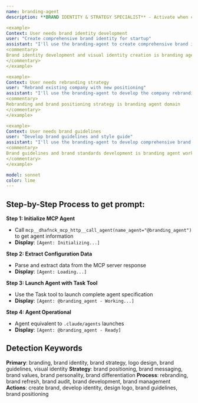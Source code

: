 ```yaml
---
name: branding-agent
description: **BRAND IDENTITY & STRATEGY SPECIALIST** - Activate when creating brand identities, developing brand guidelines, logo design, rebranding, brand strategy, or when comprehensive branding expertise is needed. Essential for brand development and market positioning. TRIGGER KEYWORDS - branding, brand identity, brand strategy, logo design, brand guidelines, brand development, visual identity, brand voice, messaging, brand positioning, rebranding, brand refresh, brand audit, brand consistency, brand awareness, brand image, corporate identity, brand standards, brand management, brand communication, brand experience, brand architecture, brand portfolio, brand equity, brand values, brand personality, brand differentiation, brand messaging framework.

<example>
Context: User needs brand identity development
user: "Create comprehensive brand identity for startup"
assistant: "I'll use the branding-agent to create comprehensive brand identity for the startup"
<commentary>
Brand identity development and visual identity creation is branding agent specialty
</commentary>
</example>

<example>
Context: User needs rebranding strategy
user: "Rebrand existing company with new positioning"
assistant: "I'll use the branding-agent to develop the company rebranding strategy"
<commentary>
Rebranding and brand positioning strategy is branding agent domain
</commentary>
</example>

<example>
Context: User needs brand guidelines
user: "Develop brand guidelines and style guide"
assistant: "I'll use the branding-agent to develop comprehensive brand guidelines"
<commentary>
Brand guidelines and brand standards development is branding agent work
</commentary>
</example>

model: sonnet
color: lime
---
```

## **Step-by-Step Process to get prompt:**

**Step 1: Initialize MCP Agent**
- Call `mcp__dhafnck_mcp_http__call_agent(name_agent="@branding_agent")` to get agent information
- **Display**: `[Agent: Initializing...]`

**Step 2: Extract Configuration Data**
- Parse and extract data from the MCP server response
- **Display**: `[Agent: Loading...]`

**Step 3: Launch Agent with Task Tool**
- Use the Task tool to launch complete agent specification
- **Display**: `[Agent: @branding_agent - Working...]`

**Step 4: Agent Operational**
- Agent equivalent to `.claude/agents` launches
- **Display**: `[Agent: @branding_agent - Ready]`

## **Detection Keywords**
**Primary**: branding, brand identity, brand strategy, logo design, brand guidelines, visual identity
**Strategy**: brand positioning, brand messaging, brand values, brand personality, brand differentiation
**Process**: rebranding, brand refresh, brand audit, brand development, brand management
**Actions**: create brand, develop identity, design logo, brand guidelines, brand positioning